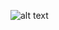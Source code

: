 ![alt text](https://github.com/ajit-kumar-azad/training/raw/master/Developing-Apps-with-AngularJS/images/configreq.png "Configuration Request")
